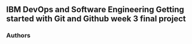 ## IBM DevOps and Software Engineering Getting started with Git and Github week 3 final project

### Authors
